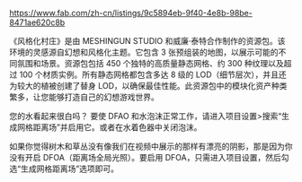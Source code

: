 https://www.fab.com/zh-cn/listings/9c5894eb-9f40-4e8b-98be-8471ae620c8b

《风格化村庄》是由 MESHINGUN STUDIO 和威廉·泰特合作制作的资源包。该环境的灵感源自幻想和风格化主题。它包含 3 张预组装的地图，以展示可能的不同氛围和场景。资源包包括 450 个独特的高质量静态网格、约 300 种纹理以及超过 100 个材质实例。所有静态网格都包含多达 8 级的 LOD（细节层次），并且还为较大的植被创建了替身 LOD，以确保最佳性能。此资源包中的模块化资产种类繁多，让您能够打造自己的幻想游戏世界。

您的水看起来很白吗？
要使 DFAO 和水泡沫正常工作，请进入项目设置>搜索“生成网格距离场”并启用它。或者在水着色器中关闭泡沫。

如果你觉得树木和草丛没有像我们在视频中展示的那样有漂亮的阴影，那是因为你没有开启 DFOA（距离场全局光照）。要启用 DFOA，只需进入项目设置，然后勾选“生成网格距离场”选项即可。